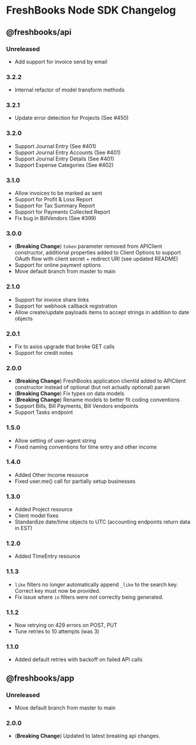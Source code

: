 # FreshBooks Node SDK Changelog

## @freshbooks/api

### Unreleased

- Add support for invoice send by email

### 3.2.2

- Internal refactor of model transform methods

### 3.2.1

- Update error detection for Projects (See #450)

### 3.2.0

- Support Journal Entry (See #401)
- Support Journal Entry Accounts (See #401)
- Support Journal Entry Details (See #401)
- Support Expense Categories (See #402)

### 3.1.0

- Allow invoices to be marked as sent
- Support for Profit & Loss Report
- Support for Tax Summary Report
- Support for Payments Collected Report
- Fix bug in BillVendors (See #399)

### 3.0.0

- (**Breaking Change**) `token` parameter removed from APIClient constructor, additional properties added to Client
  Options to support OAuth flow with client secret + redirect URI (see updated README)
- Support for online payment options
- Move default branch from master to main

### 2.1.0

- Support for invoice share links
- Support for webhook callback registration
- Allow create/update payloads items to accept strings in addition to date objects

### 2.0.1

- Fix to axios upgrade that broke GET calls
- Support for credit notes

### 2.0.0

- (**Breaking Change**) FreshBooks application clientId added to APIClient
  constructor instead of optional (but not actually optional) param
- (**Breaking Change**) Fix types on data models
- (**Breaking Change**) Rename models to better fit coding conventions
- Support Bills, Bill Payments, Bill Vendors endpoints
- Support Tasks endpoint

### 1.5.0

- Allow setting of user-agent string
- Fixed naming conventions for time entry and other income

### 1.4.0

- Added Other Income resource
- Fixed user.me() call for partially setup businesses

### 1.3.0

- Added Project resource
- Client model fixes
- Standardize date/time objects to UTC (accounting endpoints return data in EST)

### 1.2.0

- Added TimeEntry resource

### 1.1.3

- `like` filters no longer automatically append `_like` to the search key.
  Correct key must now be provided.
- Fix issue where `in` filters were not correctly being generated.

### 1.1.2

- Now retrying on 429 errors on POST, PUT
- Tune retries to 10 attempts (was 3)

### 1.1.0

- Added default retries with backoff on failed API calls

## @freshbooks/app

### Unreleased

- Move default branch from master to main

### 2.0.0

- (**Breaking Change**) Updated to latest breaking api changes.
